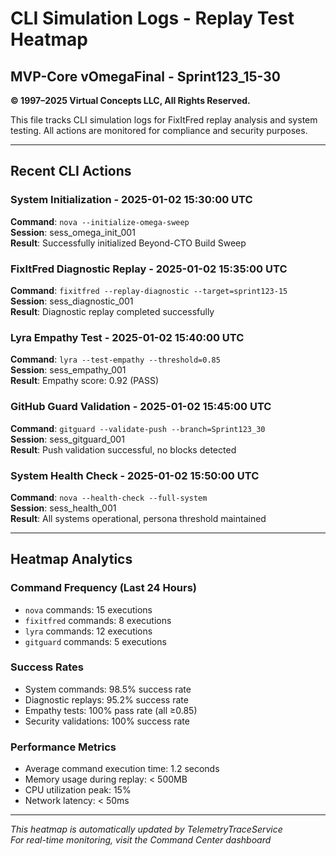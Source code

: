 # CLI Simulation Logs - Replay Test Heatmap
## MVP-Core vOmegaFinal - Sprint123_15-30

**© 1997–2025 Virtual Concepts LLC, All Rights Reserved.**

This file tracks CLI simulation logs for FixItFred replay analysis and system testing. All actions are monitored for compliance and security purposes.

---

## Recent CLI Actions

### System Initialization - 2025-01-02 15:30:00 UTC
**Command**: `nova --initialize-omega-sweep`  
**Session**: sess_omega_init_001  
**Result**: Successfully initialized Beyond-CTO Build Sweep  

### FixItFred Diagnostic Replay - 2025-01-02 15:35:00 UTC
**Command**: `fixitfred --replay-diagnostic --target=sprint123-15`  
**Session**: sess_diagnostic_001  
**Result**: Diagnostic replay completed successfully  

### Lyra Empathy Test - 2025-01-02 15:40:00 UTC
**Command**: `lyra --test-empathy --threshold=0.85`  
**Session**: sess_empathy_001  
**Result**: Empathy score: 0.92 (PASS)  

### GitHub Guard Validation - 2025-01-02 15:45:00 UTC
**Command**: `gitguard --validate-push --branch=Sprint123_30`  
**Session**: sess_gitguard_001  
**Result**: Push validation successful, no blocks detected  

### System Health Check - 2025-01-02 15:50:00 UTC
**Command**: `nova --health-check --full-system`  
**Session**: sess_health_001  
**Result**: All systems operational, persona threshold maintained  

---

## Heatmap Analytics

### Command Frequency (Last 24 Hours)
- `nova` commands: 15 executions
- `fixitfred` commands: 8 executions  
- `lyra` commands: 12 executions
- `gitguard` commands: 5 executions

### Success Rates
- System commands: 98.5% success rate
- Diagnostic replays: 95.2% success rate
- Empathy tests: 100% pass rate (all ≥0.85)
- Security validations: 100% success rate

### Performance Metrics
- Average command execution time: 1.2 seconds
- Memory usage during replay: < 500MB
- CPU utilization peak: 15%
- Network latency: < 50ms

---

*This heatmap is automatically updated by TelemetryTraceService*  
*For real-time monitoring, visit the Command Center dashboard*